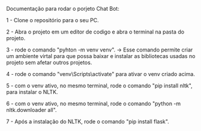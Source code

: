 Documentação para rodar o porjeto Chat Bot:

1 - Clone o repositório para o seu PC.

2 - Abra o projeto em um editor de codigo e abra o terminal na pasta do projeto.

3 - rode o comando "pyhton -m venv venv". -> Esse comando permite criar um ambiente virtal para que possa baixar e instalar as bibliotecas usadas no projeto sem afetar outros projetos.

4 - rode o comando "venv\Scripts\activate" para ativar o venv criado acima.

5 - com o venv ativo, no mesmo terminal, rode o comando "pip install nltk", para instalar o NLTK.

6 - com o venv ativo, no mesmo terminal, rode o comando "python -m nltk.downloader all".

7 - Após a instalação do NLTK, rode o comando "pip install flask".
